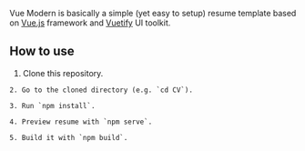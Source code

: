 Vue Modern is basically a simple (yet easy to setup) resume template based on <a href="https://vuejs.org/">Vue.js</a> framework and <a href="https://vuetifyjs.com/">Vuetify</a> UI toolkit.


## How to use

1. Clone this repository.
```
2. Go to the cloned directory (e.g. `cd CV`).

3. Run `npm install`.

4. Preview resume with `npm serve`.

5. Build it with `npm build`.


